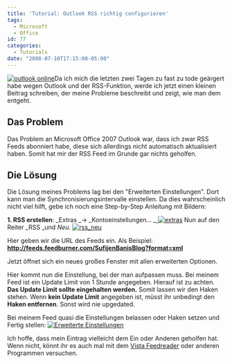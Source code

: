 ```yaml
---
title: 'Tutorial: Outlook RSS richtig configurieren'
tags:
  - Microsoft
  - Office
id: 77
categories:
  - Tutorials
date: "2008-07-10T17:15:00-05:00"
---
```


[![](http://www.sbani.net/wp-content/uploads/logooffice.gif "outlook online")](http://www.sbani.net/wp-content/uploads/logooffice.gif)Da ich mich die letzten zwei Tagen zu fast zu tode geärgert habe wegen Outlook und der RSS-Funktion, werde ich jetzt einen kleinen Beitrag schreiben, der meine Probleme beschreibt und zeigt, wie man dem entgeht.

## Das Problem

Das Problem an Microsoft Office 2007 Outlook war, dass ich zwar RSS Feeds abonniert habe, diese sich allerdings nicht automatisch aktualisiert haben. Somit hat mir der RSS Feed im Grunde gar nichts geholfen.

## Die Lösung

Die Lösung meines Problems lag bei den "Erweiterten Einstellungen". Dort kann man die Synchronisierungsintervalle einstellen. Da dies wahrscheinlich nicht viel hilft, gebe ich noch eine Step-by-Step Anleitung mit Bildern:

**1\. RSS erstellen**:
_Extras _-&gt; _Kontoeinstellungen... _[
](http://www.sbani.net/upload/extras.png)[![](http://www.sbani.net/wp-content/uploads/extras-236x300.png "extras")](http://www.sbani.net/wp-content/uploads/extras.png)
Nun auf den Reiter _RSS _und _Neu_.
[![](http://www.sbani.net/wp-content/uploads/rss_neu-300x240.png "rss_neu")](http://www.sbani.net/wp-content/uploads/rss_neu.png)

Hier geben wir die URL des Feeds ein. Als Beispiel: **http://feeds.feedburner.com/SufijenBanisBlog?format=xml**

Jetzt öffnet sich ein neues großes Fenster mit allen erweiterten Optionen.

Hier kommt nun die Einstellung, bei der man aufpassen muss. Bei meinem Feed ist ein Update Limit von 1 Stunde angegeben. Hierauf ist zu achten. **Das Update Limit sollte eingehalten werden.** Somit lassen wir den Haken stehen.
Wenn **kein Update Limit** angegeben ist, müsst ihr unbedingt den **Haken entfernen**. Sonst wird nie upgedated.

Bei meinem Feed quasi die Einstellungen belassen oder Haken setzen und Fertig stellen:
[![](http://www.sbani.net/wp-content/uploads/erweiterte-300x266.png "Erweiterte Einstellungen")](http://www.sbani.net/wp-content/uploads/erweiterte.png)

Ich hoffe, dass mein Eintrag vielleicht dem Ein oder Anderen geholfen hat. Wenn nicht, könnt ihr es auch mal mit dem [Vista Feedreader](http://www.sbani.net/2008/03/24/vista-feedreader-sidebar.html "Vista Feedreader Sidebar") oder anderen Programmen versuchen.
